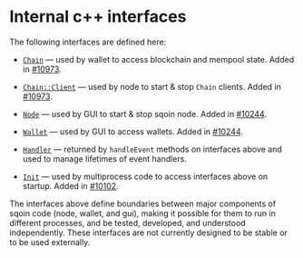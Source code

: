 # Internal c++ interfaces

The following interfaces are defined here:

* [`Chain`](chain.h) — used by wallet to access blockchain and mempool state. Added in [#10973](https://github.com/sqoin/sqoin/pull/10973).

* [`Chain::Client`](chain.h) — used by node to start & stop `Chain` clients. Added in [#10973](https://github.com/sqoin/sqoin/pull/10973).

* [`Node`](node.h) — used by GUI to start & stop sqoin node. Added in [#10244](https://github.com/sqoin/sqoin/pull/10244).

* [`Wallet`](wallet.h) — used by GUI to access wallets. Added in [#10244](https://github.com/sqoin/sqoin/pull/10244).

* [`Handler`](handler.h) — returned by `handleEvent` methods on interfaces above and used to manage lifetimes of event handlers.

* [`Init`](init.h) — used by multiprocess code to access interfaces above on startup. Added in [#10102](https://github.com/sqoin/sqoin/pull/10102).

The interfaces above define boundaries between major components of sqoin code (node, wallet, and gui), making it possible for them to run in different processes, and be tested, developed, and understood independently. These interfaces are not currently designed to be stable or to be used externally.
